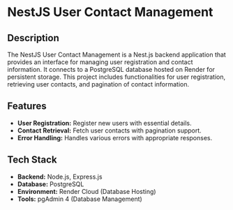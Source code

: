 # NestJS User Contact Management

## Description

The NestJS User Contact Management is a Nest.js backend application that provides an interface for managing user registration and contact information. It connects to a PostgreSQL database hosted on Render for persistent storage. This project includes functionalities for user registration, retrieving user contacts, and pagination of contact information.

## Features

- **User Registration:** Register new users with essential details.
- **Contact Retrieval:** Fetch user contacts with pagination support.
- **Error Handling:** Handles various errors with appropriate responses.

## Tech Stack

- **Backend:** Node.js, Express.js
- **Database:** PostgreSQL
- **Environment:** Render Cloud (Database Hosting)
- **Tools:** pgAdmin 4 (Database Management)
